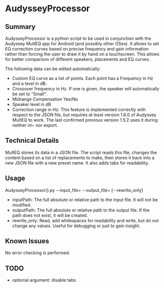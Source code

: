 # AudysseyProcessor

## Summary
AudysseyProcessor is a python script to be used in conjunction with the Audyssey MultEQ app for Android (and possibly other OSes). It allows to set EQ correction curves based on precise frequency and gain information rather than forcing the user to draw it by hand on a touchscreen. This allows for better comparison of different speakers, placements and EQ curves.

The following data can be edited automatically:
* Custom EQ curve as a list of points. Each point has a Frequency in Hz and a level in dB.
* Crossover frequency in Hz. If one is given, the speaker will automatically be set to "Small".
* Midrange Compensation Yes/No
* Speaker level in dB
* Correction range in Hz: This feature is implemented correctly with respect to the JSON file, but requires at least version 1.6.0 of Audyssey MultEQ to work. The last confirmed previous version 1.5.2 uses it during neither im- nor export. 

## Technical Details
MultEQ stores its data in a JSON file. The script reads this file, changes the content based on a list of replacements to make, then stores it back into a new JSON file with a new preset name. It also adds tabs for readability.

## Usage
AudysseyProcessor().py --input_file=<inputPath> --output_file=<outputPath> \[--rewrite_only\]

* inputPath: The full absolute or relative path to the input file. It will not be modified.
* outputPath: The full absolute or relative path to the output file. If the path does not exist, it will be created.
* rewrite_only: Read, add whitespaces for readability and write, but do not change any values. Useful for debugging or just to gain insight.

## Known Issues
No error checking is performed.

## TODO
* optional argument: disable tabs